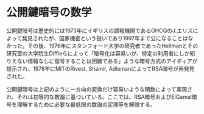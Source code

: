 # 公開鍵暗号の数学

公開鍵暗号は歴史的には1973年にイギリスの諜報機関であるGHCQのJ.エリスによって発見されたが、国家機密という扱いであり1997年まで公になることはなかった。その後、1976年にスタンフォード大学の研究者であったHellmanとその研究室の大学院生Diffieらによって「暗号化は容易いが、特定の利用者にしか知りえない情報なしに復号することは困難である」ような暗号方式のアイディアが提示され、1978年にMITのRivest, Shamir, AdlemanによってRSA暗号が再発見された。

公開鍵暗号は上記のように一方向の変換だけ容易いような関数によって実現され、それは初等的な数論に基づいている。ここでは、RSA暗号およびElGamal暗号を理解するために必要な最低限の数論の定理等を解説する。